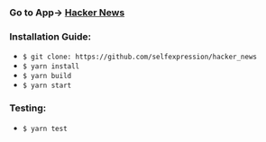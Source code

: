 ### Go to App-> [Hacker News](https://hacker-news-dashboard.vercel.app/)

### Installation Guide:

* ```$ git clone: https://github.com/selfexpression/hacker_news```
* ```$ yarn install```
* ```$ yarn build```
* ```$ yarn start```

### Testing:

* ```$ yarn test```